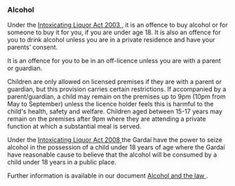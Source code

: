 ###  Alcohol

Under the [ Intoxicating Liquor Act 2003
](http://www.irishstatutebook.ie/eli/2003/act/31/section/13/enacted/en/index.html)
, it is an offence to buy alcohol or for someone to buy it for you, if you are
under age 18. It is also an offence for you to drink alcohol unless you are in
a private residence and have your parents’ consent.

It is an offence for you to be in an off-licence unless you are with a parent
or guardian.

Children are only allowed on licensed premises if they are with a parent or
guardian, but this provision carries certain restrictions. If accompanied by a
parent/guardian, a child may remain on the premises up to 9pm (10pm from May
to September) unless the licence holder feels this is harmful to the child's
health, safety and welfare. Children aged between 15-17 years may remain on
the premises after 9pm where they are attending a private function at which a
substantial meal is served.

Under the [ Intoxicating Liquor Act 2008
](http://www.irishstatutebook.ie/2008/en/act/pub/0017/sec0014.html) the Gardaí
have the power to seize alcohol in the possession of a child under 18 years of
age where the Gardaí have reasonable cause to believe that the alcohol will be
consumed by a child under 18 years in a public place.

Further information is available in our document [ Alcohol and the law
](/en/justice/criminal-law/criminal-offences/alcohol-and-the-law/) .
